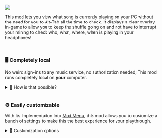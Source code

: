 ![ ](https://i.imgur.com/WI65qda.png)

This mod lets you view what song is currently playing on your PC without the need for you to Alt-Tab all the time to check. It displays a clear overlay in-game to allow you to keep the shuffle going on and not have to interrupt your mining to check who, what, where, when is playing in your headphones!

<br/>

### 🖥️ Completely local

No weird sign-ins to any music service, no authorization needed; This mod runs completely local on **your** computer.

<details>
  <summary>📡 How is that possible?</summary>
  
  The mod utilizes a C# console application that runs in the background to fetch what is currently playing on your PC via <a href="https://learn.microsoft.com/en-us/uwp/api/?view=winrt-26100">WinRT</a>. It hosts this data locally in a Web server, which the mod can then fetch easily via HTTP.
  
  <br>
  
  When the game is running, you can even access these URLs yourself to see it in action:

  ---
  <a href="http://localhost:58888/media-info" target="blank">
    <pre><strong>/media_info</strong> 🎵</pre>
  </a>
  This URL will show you what is currently playing on your computer and includes info such as the title, the artist's name, the app that's currently playing the media (ex.: "Spotify.exe"), the playing status (ex.: "Playing", "Paused"), the current timeline position, the start time and the end time (duration/length) of the media.
  
  ---
  <a href="http://localhost:58888/media-image.jpg" target="blank">
    <pre><strong>/media_image.jpg</strong> 🖼️</pre>
  </a>
  This URL will show you what is currently playing on your computer and includes info such as the title, the artist's name, the app that's currently playing the media (ex.: "Spotify.exe"), the playing status (ex.: "Playing", "Paused"), the current timeline position, the start time and the end time (duration/length) of the media.
<br/>
<br/>
<table width="400">
  <tr>
    <td style="text-align: center;">
      <img src="https://i.imgur.com/lg2PE1f.png" width="100" /><br>
    </td>
    <td style="text-align: center;">
      <img src="https://i.imgur.com/aQt5eBU.png" width="200" /><br>
    </td>
    <td style="text-align: center;">
      <img src="https://i.imgur.com/X7825Fz.png" width="130" /><br>
    </td>
  </tr>
  <tr>
    <td style="text-align: center;">
      <em>When watching a movie in an app like Netflix, or directly from the Web browser, the service often displays the current media's poster art.</em>
    </td>
    <td style="text-align: center;">
      <em>The same happens when watching a YouTube video in your browser of choice.</em>
    </td>
    <td style="text-align: center;">
      <em>Some apps like Spotify embed their branding directly in the image they provide, which is why we can see the Spotify logo under the cover art for this song.</em>
    </td>
  </tr>
</table>

  ---
  
  <a href="http://localhost:58888/play-pause" target="blank">
    <pre>GET<strong> /play_pause ⏯️</strong></pre>
  </a>
  🚨 Don't be alarmed, but when opening this one, if anything was playing on your computer, it will paused, and if you open it again, well it should play again. This is completely normal and is how the mod can provide play/pause controls.
  
  ---
  <a href="http://localhost:58888/skip-next" target="blank">
    <pre>GET<strong> /skip-next ⏭️</strong></pre>
  </a>
  🚨 This URL should skip the currently playing media and go the next one, so don't be alarmed if it skips your favorite song when opening it up.
  <a href="http://localhost:58888/skip-previous" target="blank">
    <pre>GET<strong> /skip-previous ⏮️</strong></pre>
  </a>
  🚨 Uno reverses the URL above it.
  
  ---

</details>

<br/>

### ⚙️ Easily customizable

With its implementation into <a href="https://modrinth.com/mod/modmenu" target="_blank">Mod Menu</a>, this mod allows you to customize a bunch of settings to make this the best experience for your playthrough.

<details>
  <summary>🔨 Customization options</summary>

| Setting             | Description | Options |
| ------------------- | ------- | ------- |
| Horizontal position | Controls the mod widget's position on the X axis (horizontally).    | Slider (from 0 to your screen's width). Default is maximum.    |
| Vertical position   | Controls the mod widget's position on the Y axis (vertically).     | Slider (from 0 to your screen's height). Default is 10.    |
| Font size           | Controls the size of the text on screen.    | Slider (from 5 to 25). Default is 10. |
| Background opacity  | How transparent should the background of the widget be?  | Slider (from 0 to 100). Default is 90   |
| Show cover art      | Should the cover art for what you're listening to be displayed? See the section above for more info.    | Checkbox, default is true.    |
| Show timeline       | Display the track length aswell as the current position?    | Checkbox, default is true.    |
| Show artist name    | Show the artist name for the media that's currently playing?    | Checkbox, default is true.    |
| Show media title    | Show the title for the media that's currently playing?    | Checkbox, default is true.    |
| Show play status icon       | Display an icon next to the timeline that shows if the media is playing or paused?     | Checkbox, default is true.   |


</details>
